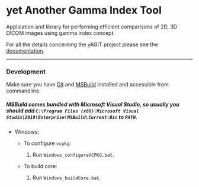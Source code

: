 # yet Another Gamma Index Tool

Application and library for performing efficient comparisons of 2D, 3D DICOM images using gamma index concept.

For all the details concerning the yAGIT project please see the [documentation](http://gi-yagit.readthedocs.io/en/latest/).

___

### Development
Make sure you have [Git](https://git-scm.com/) and [MSBuild](https://docs.microsoft.com/pl-pl/visualstudio/msbuild/msbuild?view=vs-2019) installed and accessible from commandline.
##### MSBuild comes bundled with Microsoft Visual Studio, so usually you should add `C:\Program Files (x86)\Microsoft Visual Studio\2019\Enterprise\MSBuild\Current\Bin` to `PATH`.

 - Windows:
    - To configure `vcpkg`:
      1. Run `Windows_configureVCPKG.bat`.
      
    - To build core:
      1. Run `Windows_buildCore.bat`.
